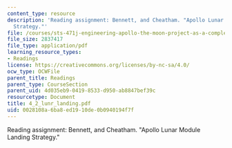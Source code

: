 ```yaml
---
content_type: resource
description: 'Reading assignment: Bennett, and Cheatham. "Apollo Lunar Module Landing
  Strategy."'
file: /courses/sts-471j-engineering-apollo-the-moon-project-as-a-complex-system-spring-2007/0028108a6ba8ed1910de0b0940194f7f_4_2_lunr_landing.pdf
file_size: 2837417
file_type: application/pdf
learning_resource_types:
- Readings
license: https://creativecommons.org/licenses/by-nc-sa/4.0/
ocw_type: OCWFile
parent_title: Readings
parent_type: CourseSection
parent_uid: 4d035eb9-0419-8533-d950-ab8847bef39c
resourcetype: Document
title: 4_2_lunr_landing.pdf
uid: 0028108a-6ba8-ed19-10de-0b0940194f7f
---
```

Reading assignment: Bennett, and Cheatham. "Apollo Lunar Module Landing Strategy."